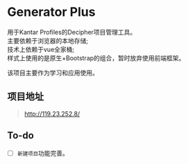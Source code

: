 # Generator Plus
用于Kantar Profiles的Decipher项目管理工具。  
主要依赖于浏览器的本地存储;  
技术上依赖于vue全家桶;  
样式上使用的是原生+Bootstrap的组合，暂时放弃使用前端框架。  
  
该项目主要作为学习和应用使用。


## 项目地址  
> <http://119.23.252.8/>

## To-do
- [ ] `新建项目`功能完善。

